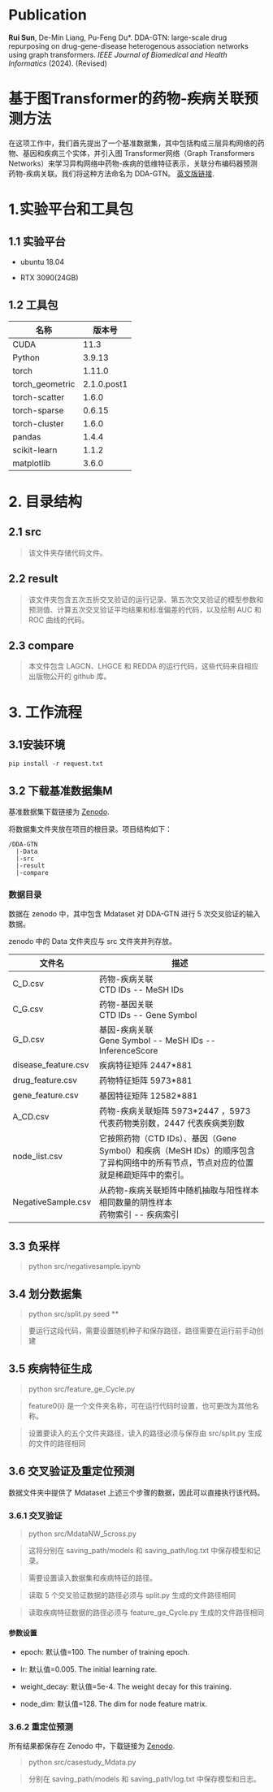 

# Publication
__Rui Sun__, De-Min Liang, Pu-Feng Du*. DDA-GTN: large-scale drug repurposing on drug-gene-disease heterogenous association networks using graph transformers. _IEEE Journal of Biomedical and Health Informatics_ (2024). (Revised)

# 基于图Transformer的药物-疾病关联预测方法

在这项工作中，我们首先提出了一个基准数据集，其中包括构成三层异构网络的药物、基因和疾病三个实体，并引入图 Transformer网络（Graph Transformers Networks）来学习异构网络中药物-疾病的低维特征表示，关联分布编码器预测药物-疾病关联。我们将这种方法命名为 DDA-GTN。
 [英文版链接](https://github.com/SunRuir/DDA-GTN).

# 1.实验平台和工具包

## 1.1 实验平台

- ubuntu 18.04

- RTX 3090(24GB)

## 1.2 工具包

| 名称     | 版本号                                |
| --------- | ----------------------------------- |
| CUDA     | 11.3                     |
| Python     | 3.9.13                     |
| torch     | 1.11.0                     |
| torch_geometric     | 2.1.0.post1                     |
| torch-scatter     | 1.6.0                     |
| torch-sparse     | 0.6.15                     |
| torch-cluster     | 1.6.0                     |
| pandas     | 1.4.4                     |
| scikit-learn     | 1.1.2                     |
| matplotlib     | 3.6.0                     |

# 2. 目录结构

## 2.1 src

> 该文件夹存储代码文件。

## 2.2 result

> 该文件夹包含五次五折交叉验证的运行记录、第五次交叉验证的模型参数和预测值、计算五次交叉验证平均结果和标准偏差的代码，以及绘制 AUC 和 ROC 曲线的代码。

## 2.3 compare

> 本文件包含 LAGCN、LHGCE 和 REDDA 的运行代码，这些代码来自相应出版物公开的 github 库。

# 3. 工作流程

## 3.1安装环境

```
pip install -r request.txt
```

## 3.2 下载基准数据集M

基准数据集下载链接为 [Zenodo](https://zenodo.org/records/10827427).

将数据集文件夹放在项目的根目录。项目结构如下：

```
/DDA-GTN
  |-Data
  |-src
  |-result
  |-compare
```

### 数据目录

数据在 zenodo 中，其中包含 Mdataset 对 DDA-GTN 进行 5 次交叉验证的输入数据。

zenodo 中的 Data 文件夹应与 src 文件夹并列存放。

| 文件名      | 描述                                |
| --------- | ----------------------------------- |
| C_D.csv     | 药物-疾病关联 <br>  CTD IDs -- MeSH IDs                     |
| C_G.csv     | 药物-基因关联 <br>  CTD IDs -- Gene Symbol                     |
| G_D.csv     | 基因-疾病关联 <br>  Gene Symbol -- MeSH IDs -- InferenceScore                    |
| disease_feature.csv     | 疾病特征矩阵 2447*881                      |
| drug_feature.csv     | 药物特征矩阵 5973*881                    |
| gene_feature.csv     | 基因特征矩阵 12582*881                 |
| A_CD.csv     | 药物-疾病关联矩阵 5973*2447 ，5973 代表药物类别数，2447 代表疾病类别数    |
| node_list.csv     | 它按照药物（CTD IDs）、基因（Gene Symbol）和疾病（MeSH IDs）的顺序包含了异构网络中的所有节点，节点对应的位置就是稀疏矩阵中的索引。                   |
| NegativeSample.csv     | 从药物-疾病关联矩阵中随机抽取与阳性样本相同数量的阴性样本 <br> 药物索引 -- 疾病索引 |

## 3.3 负采样

> python src/negativesample.ipynb

## 3.4 划分数据集

> python src/split.py seed **

> 要运行这段代码，需要设置随机种子和保存路径，路径需要在运行前手动创建

## 3.5 疾病特征生成

> python src/feature_ge_Cycle.py

> feature0{i} 是一个文件夹名称，可在运行代码时设置，也可更改为其他名称。

> 设置要读入的五个文件夹路径，读入的路径必须与保存由 src/split.py 生成的文件的路径相同

## 3.6 交叉验证及重定位预测

数据文件夹中提供了 Mdataset 上述三个步骤的数据，因此可以直接执行该代码。

### 3.6.1 交叉验证

> python src/MdataNW_5cross.py

> 这将分别在 saving_path/models 和 saving_path/log.txt 中保存模型和记录。

> 需要设置读入数据集和疾病特征的路径。

> 读取 5 个交叉验证数据的路径必须与 split.py 生成的文件路径相同

> 读取疾病特征数据的路径必须与 feature_ge_Cycle.py 生成的文件路径相同

#### 参数设置

- epoch: 默认值=100. The number of training epoch.

- lr: 默认值=0.005. The initial learning rate.

- weight_decay: 默认值=5e-4. The weight decay for this training.

- node_dim: 默认值=128. The dim for node feature matrix.

### 3.6.2 重定位预测

所有结果都保存在 Zenodo 中，下载链接为 [Zenodo](https://zenodo.org/records/10827427).

> python src/casestudy_Mdata.py

> 分别在 saving_path/models 和 saving_path/log.txt 中保存模型和日志。


